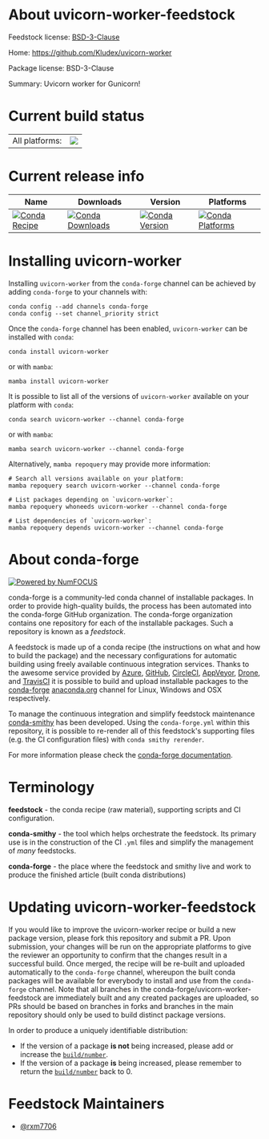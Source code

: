 About uvicorn-worker-feedstock
==============================

Feedstock license: [BSD-3-Clause](https://github.com/conda-forge/uvicorn-worker-feedstock/blob/main/LICENSE.txt)

Home: https://github.com/Kludex/uvicorn-worker

Package license: BSD-3-Clause

Summary: Uvicorn worker for Gunicorn!

Current build status
====================


<table><tr><td>All platforms:</td>
    <td>
      <a href="https://dev.azure.com/conda-forge/feedstock-builds/_build/latest?definitionId=23275&branchName=main">
        <img src="https://dev.azure.com/conda-forge/feedstock-builds/_apis/build/status/uvicorn-worker-feedstock?branchName=main">
      </a>
    </td>
  </tr>
</table>

Current release info
====================

| Name | Downloads | Version | Platforms |
| --- | --- | --- | --- |
| [![Conda Recipe](https://img.shields.io/badge/recipe-uvicorn--worker-green.svg)](https://anaconda.org/conda-forge/uvicorn-worker) | [![Conda Downloads](https://img.shields.io/conda/dn/conda-forge/uvicorn-worker.svg)](https://anaconda.org/conda-forge/uvicorn-worker) | [![Conda Version](https://img.shields.io/conda/vn/conda-forge/uvicorn-worker.svg)](https://anaconda.org/conda-forge/uvicorn-worker) | [![Conda Platforms](https://img.shields.io/conda/pn/conda-forge/uvicorn-worker.svg)](https://anaconda.org/conda-forge/uvicorn-worker) |

Installing uvicorn-worker
=========================

Installing `uvicorn-worker` from the `conda-forge` channel can be achieved by adding `conda-forge` to your channels with:

```
conda config --add channels conda-forge
conda config --set channel_priority strict
```

Once the `conda-forge` channel has been enabled, `uvicorn-worker` can be installed with `conda`:

```
conda install uvicorn-worker
```

or with `mamba`:

```
mamba install uvicorn-worker
```

It is possible to list all of the versions of `uvicorn-worker` available on your platform with `conda`:

```
conda search uvicorn-worker --channel conda-forge
```

or with `mamba`:

```
mamba search uvicorn-worker --channel conda-forge
```

Alternatively, `mamba repoquery` may provide more information:

```
# Search all versions available on your platform:
mamba repoquery search uvicorn-worker --channel conda-forge

# List packages depending on `uvicorn-worker`:
mamba repoquery whoneeds uvicorn-worker --channel conda-forge

# List dependencies of `uvicorn-worker`:
mamba repoquery depends uvicorn-worker --channel conda-forge
```


About conda-forge
=================

[![Powered by
NumFOCUS](https://img.shields.io/badge/powered%20by-NumFOCUS-orange.svg?style=flat&colorA=E1523D&colorB=007D8A)](https://numfocus.org)

conda-forge is a community-led conda channel of installable packages.
In order to provide high-quality builds, the process has been automated into the
conda-forge GitHub organization. The conda-forge organization contains one repository
for each of the installable packages. Such a repository is known as a *feedstock*.

A feedstock is made up of a conda recipe (the instructions on what and how to build
the package) and the necessary configurations for automatic building using freely
available continuous integration services. Thanks to the awesome service provided by
[Azure](https://azure.microsoft.com/en-us/services/devops/), [GitHub](https://github.com/),
[CircleCI](https://circleci.com/), [AppVeyor](https://www.appveyor.com/),
[Drone](https://cloud.drone.io/welcome), and [TravisCI](https://travis-ci.com/)
it is possible to build and upload installable packages to the
[conda-forge](https://anaconda.org/conda-forge) [anaconda.org](https://anaconda.org/)
channel for Linux, Windows and OSX respectively.

To manage the continuous integration and simplify feedstock maintenance
[conda-smithy](https://github.com/conda-forge/conda-smithy) has been developed.
Using the ``conda-forge.yml`` within this repository, it is possible to re-render all of
this feedstock's supporting files (e.g. the CI configuration files) with ``conda smithy rerender``.

For more information please check the [conda-forge documentation](https://conda-forge.org/docs/).

Terminology
===========

**feedstock** - the conda recipe (raw material), supporting scripts and CI configuration.

**conda-smithy** - the tool which helps orchestrate the feedstock.
                   Its primary use is in the construction of the CI ``.yml`` files
                   and simplify the management of *many* feedstocks.

**conda-forge** - the place where the feedstock and smithy live and work to
                  produce the finished article (built conda distributions)


Updating uvicorn-worker-feedstock
=================================

If you would like to improve the uvicorn-worker recipe or build a new
package version, please fork this repository and submit a PR. Upon submission,
your changes will be run on the appropriate platforms to give the reviewer an
opportunity to confirm that the changes result in a successful build. Once
merged, the recipe will be re-built and uploaded automatically to the
`conda-forge` channel, whereupon the built conda packages will be available for
everybody to install and use from the `conda-forge` channel.
Note that all branches in the conda-forge/uvicorn-worker-feedstock are
immediately built and any created packages are uploaded, so PRs should be based
on branches in forks and branches in the main repository should only be used to
build distinct package versions.

In order to produce a uniquely identifiable distribution:
 * If the version of a package **is not** being increased, please add or increase
   the [``build/number``](https://docs.conda.io/projects/conda-build/en/latest/resources/define-metadata.html#build-number-and-string).
 * If the version of a package **is** being increased, please remember to return
   the [``build/number``](https://docs.conda.io/projects/conda-build/en/latest/resources/define-metadata.html#build-number-and-string)
   back to 0.

Feedstock Maintainers
=====================

* [@rxm7706](https://github.com/rxm7706/)


